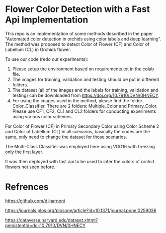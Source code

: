 # Flower Color Detection with a Fast Api Implementation

This repo is an implementation of some methods described in the paper "Automated color detection in orchids using color labels and deep learning". The method was proposed to detect Color of Flower (CF) and Color of Labellum (CL) in Orchids flower.

To use our code (redo our experiments):
1. Please setup the environment based on requirements.txt in the colab file.
2. The images for training, validation and testing should be put in different folders. 
3. The dataset (all of the images and the labels for training, validation and testing) can be downloaded from https://doi.org/10.7910/DVN/0HNECY. 
4. For using the images used in the method, please find the folder Color_Classifier. There are 2 folders: Multiple_Color and Primary_Color. Please use CF1, CF2, CL1 and CL2 folders for conducting experiments using various color schemes.
	
For Color of Flower (CF) in Primary Secondary Color using Color Scheme 2 and Color of Labellum (CL) in all scenarios, basically the codes are the same, only need to change the dataset for those scenarios. 

The Multi-Class Classifier was employed here using VGG16 with freezing only the first layer.

It was then deployed with fast api to be used to infer the colors of orchid flowers not seen before.




# Refrences

https://github.com/d-harnoni 

https://journals.plos.org/plosone/article?id=10.1371/journal.pone.0259036 

https://dataverse.harvard.edu/dataset.xhtml?persistentId=doi:10.7910/DVN/0HNECY

